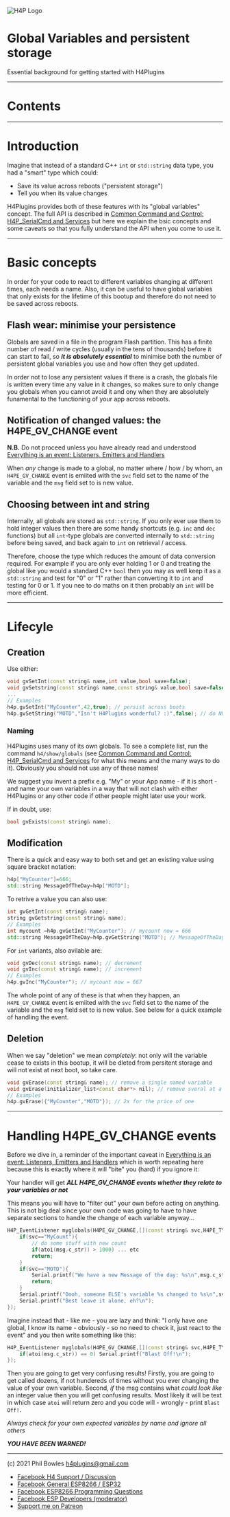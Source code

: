 ![H4P Logo](/assets/DiagLogo.jpg)

# Global Variables and persistent storage

Essential background for getting started with H4Plugins

---

# Contents


---

# Introduction

Imagine that instead of a standard C++ `int` or `std::string` data type, you had a "smart" type which could:

* Save its value across reboots ("persistent storage")
* Tell you when its value changes

H4Plugins provides both of these features with its "global variables" concept. The full API is described in [Common Command and Control: H4P_SerialCmd and Services](ccc.md) but here we explain the bsic concepts and some caveats so that you fully understand the API when you come to use it.

---

# Basic concepts

In order for your code to react to different variables changing at different times, each needs a name. Also, it can be useful to have global variables that only exists for the lifetime of this bootup and therefore do not need to be saved across reboots.

## Flash wear: minimise your persistence

Globals are saved in a file in the program Flash partition. This has a finite number of read / write cycles (usually in the tens of thousands) before it can start to fail, so ***it is absolutely essential*** to minimise both the number of persistent global variables you use and how often they get updated.

In order not to lose any persistent values if there is a crash, the globals file is written every time any value in it changes, so makes sure to only change you globals when you cannot avoid it and ony when they are absolutely funamental to the functioning of your app across reboots.

## Notification of changed values: the H4PE_GV_CHANGE event

**N.B.** Do not proceed unless you have already read and understood [Everything is an event: Listeners, Emitters and Handlers](events.md)

When *any* change is made to a global, no matter where / how / by whom, an `H4PE_GV_CHANGE` event is emiited with the `svc` field set to the name of the variable and the `msg` field set to is new value.

## Choosing between int and string

Internally, all globals are stored as `std::string`. If you only ever use them to hold integer values then there are some handy shortcuts (e.g. `inc` and `dec` functions) but all `int`-type globals are converted internally to  `std::string` before being saved, and back again to `int` on retrieval / access.

Therefore, choose the type which reduces the amount of data conversion required. For example if you are only ever holding 1 or 0 and treating the global like you would a standard C++ `bool` then you may as well keep it as a `std::string` and test for "0" or "1" rather than converting it to `int` and testing for 0 or 1. If you nee to do maths on it then probably an `int` will be more efficient.

---

# Lifecyle

## Creation

Use either:

```cpp
void gvSetInt(const string& name,int value,bool save=false);
void gvSetstring(const string& name,const string& value,bool save=false);
...
// Examples
h4p.gvSetInt("MyCounter",42,true); // persist across boots
h4p.gvSetString("MOTD","Isn't H4Plugins wonderful? :)",false); // do NOT persist across boots
```

### Naming

H4Plugins uses many of its own globals. To see a complete list, run the command `h4/show/globals` (see [Common Command and Control: H4P_SerialCmd and Services](ccc.md) for what this means and the many ways to do it). Obviously you should not use any of these names!

We suggest you invent a prefix e.g. "My" or your App name - if it is short - and name your own variables in a way that will not clash with either H4Plugins or any other code if other people might later use your work.

If in doubt, use:

```cpp
bool gvExists(const string& name);
```

## Modification

There is a quick and easy way to both set and get an existing value using square bracket notation:

```cpp
h4p["MyCounter"]=666;
std::string MessageOfTheDay=h4p["MOTD"];
```

To retrive a value you can also use:

```cpp
int gvGetInt(const string& name);
string gvGetstring(const string& name);
// Examples
int mycount =h4p.gvGetInt("MyCounter"); // mycount now = 666
std::string MessageOfTheDay=h4p.gvGetString("MOTD"); // MessageOfTheDay = "Isn't H4Plugins wonderful? :)" (Answer: YES!)
```

For `int` variants, also avilable are:

```cpp
void gvDec(const string& name); // decrement
void gvInc(const string& name); // increment
// Examples
h4p.gvInc("MyCounter"); // mycount now = 667
```

The whole point of any of these is that when they happen, an `H4PE_GV_CHANGE` event is emiited with the `svc` field set to the name of the variable and the `msg` field set to is new value. See below for a quick example of handling the event.

## Deletion

When we say "deletion" we mean *completely*: not only will the variable cease to exists in this bootup, it will be dleted from persitent storage and will not exist at next boot, so take care.

```cpp
void gvErase(const string& name); // remove a single named variable
void gvErase(initializer_list<const char*> nil); // remove sveral at a time using C++ initialiser list
// Examples
h4p.gvErase({"MyCounter","MOTD"}); // 2x for the price of one
```

---

# Handling H4PE_GV_CHANGE events

Before we dive in, a reminder of the important caveat in [Everything is an event: Listeners, Emitters and Handlers](events.md#handling-your-own-events) which is worth repeating here because this is exactly where it will "bite" you (hard) if you ignore it:

Your handler will get ***ALL H4PE_GV_CHANGE events whether they relate to your variables or not***

This means you will have to "filter out" your own before acting on anything. This is not big deal since your own code was going to have to have separate sections to handle the change of each variable anyway...

```cpp
H4P_EventListener myglobals(H4PE_GV_CHANGE,[](const string& svc,H4PE_TYPE t,const string& msg){
    if(svc=="MyCount"){
        // do some stuff with new count
        if(atoi(msg.c_str)) > 1000) ... etc
        return;
    }
    if(svc=="MOTD"){
        Serial.printf("We have a new Message of the day: %s\n",msg.c_str());
        return;
    }
    Serial.printf("Oooh, someone ELSE's variable %s changed to %s\n",svc.c_str(),msg.c_str());    
    Serial.printf("Best leave it alone, eh?\n");    
});
```

Imagine instead that - like me - you are lazy and think: "I only have one global, I know its name - obviously - so no need to check it, just react to the event" and you then write something like this:

```cpp
H4P_EventListener myglobals(H4PE_GV_CHANGE,[](const string& svc,H4PE_TYPE t,const string& msg){
    if(atoi(msg.c_str)) == 0) Serial.printf("Blast Off!\n");
});
```

Then you are going to get very confusing results! Firstly, you are going to get called dozens, if not hundereds of times without you ever changing the value of your own variable. Second, *if* the msg contains what *could look like* an integer value then you will get confusing results. Most likely it will be text in which case `atoi` will return zero and you code will - wrongly - print `Blast Off!`.

*Always check for your own expected variables by name and ignore all others*

***YOU HAVE BEEN WARNED!***

---

(c) 2021 Phil Bowles h4plugins@gmail.com

* [Facebook H4  Support / Discussion](https://www.facebook.com/groups/444344099599131/)
* [Facebook General ESP8266 / ESP32](https://www.facebook.com/groups/2125820374390340/)
* [Facebook ESP8266 Programming Questions](https://www.facebook.com/groups/esp8266questions/)
* [Facebook ESP Developers (moderator)](https://www.facebook.com/groups/ESP8266/)
* [Support me on Patreon](https://patreon.com/esparto)